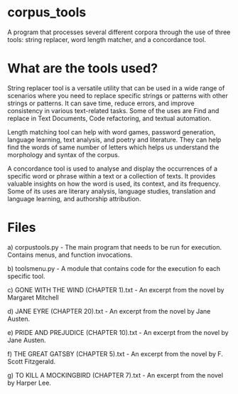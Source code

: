 # corpus_tools
A program that processes several different corpora through the use of three tools: string replacer, word length matcher, and a concordance tool. 

# What are the tools used?
String replacer tool is a versatile utility that can be used in a wide range of scenarios where you need to replace specific strings or patterns with other strings or patterns. It can save time, reduce errors, and improve consistency in various text-related tasks. Some of the uses are Find and replace in Text Documents, Code refactoring, and textual automation.

Length matching tool can help with word games, password generation, language learning, text analysis, and poetry and literature. They can help find the words of same number of letters which helps us understand the morphology and syntax of the corpus.

A concordance tool is used to analyse and display the occurrences of a specific word or phrase within a text or a collection of texts. It provides valuable insights on how the word is used, its context, and its frequency. Some of its uses are literary analysis, language studies, translation and language learning, and authorship attribution.

# Files
a) corpustools.py - The main program that needs to be run for execution. Contains menus, and function invocations. 

b) toolsmenu.py - A module that contains code for the execution fo each specific tool.

c) GONE WITH THE WIND (CHAPTER 1).txt - An excerpt from the novel by Margaret Mitchell

d) JANE EYRE (CHAPTER 20).txt - An excerpt from the novel by Jane Austen.

e) PRIDE AND PREJUDICE (CHAPTER 10).txt - An excerpt from the novel by Jane Austen.

f) THE GREAT GATSBY (CHAPTER 5).txt - An excerpt from the novel by F. Scott Fitzgerald.

g) TO KILL A MOCKINGBIRD (CHAPTER 7).txt - An excerpt from the novel by Harper Lee.

